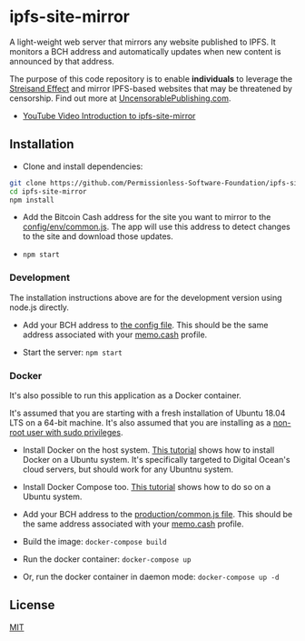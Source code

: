 # ipfs-site-mirror

A light-weight web server that mirrors any website published to IPFS. It monitors a
BCH address and automatically updates when new content is announced by that
address.

The purpose of this code repository is to enable **individuals** to leverage the [Streisand Effect](https://en.wikipedia.org/wiki/Streisand_effect) and mirror IPFS-based websites that may be threatened by censorship. Find out more at [UncensorablePublishing.com](https://uncensorablepublishing.com).

- [YouTube Video Introduction to ipfs-site-mirror](https://youtu.be/nrtVuk3v1R0)

## Installation
- Clone and install dependencies:
```bash
git clone https://github.com/Permissionless-Software-Foundation/ipfs-site-mirror
cd ipfs-site-mirror
npm install
```

- Add the Bitcoin Cash address for the site you want to mirror to the [config/env/common.js](./config/env/common.js). The app will use this address to detect changes to the site and download those updates.

- `npm start`

### Development
The installation instructions above are for the development version using node.js directly.

- Add your BCH address
to [the config file](config/env/common.js). This
should be the same address associated with your [memo.cash](http://memo.cash) profile.

- Start the server: `npm start`

### Docker
It's also possible to run this application as a Docker container.

It's assumed that you are starting with a fresh installation of Ubuntu
18.04 LTS on a 64-bit machine.
It's also assumed that you are installing as a
[non-root user with sudo privileges](https://www.digitalocean.com/community/tutorials/initial-server-setup-with-ubuntu-18-04).

- Install Docker on the host system.
[This tutorial](https://www.digitalocean.com/community/tutorials/how-to-install-and-use-docker-on-ubuntu-16-04)
shows how to install Docker on a Ubuntu system. It's specifically targeted to
Digital Ocean's cloud servers, but should work for any Ubuntnu system.

- Install Docker Compose too.
[This tutorial](https://www.digitalocean.com/community/tutorials/how-to-install-docker-compose-on-ubuntu-16-04) shows how to do so on a Ubuntu system.

- Add your BCH address
to the [production/common.js file](production/common.js). This
should be the same address associated with your [memo.cash](http://memo.cash) profile.

- Build the image: `docker-compose build`

- Run the docker container: `docker-compose up`

- Or, run the docker container in daemon mode: `docker-compose up -d`


## License
[MIT](LICENSE.md)
